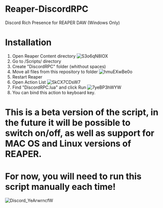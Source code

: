 # Reaper-DiscordRPC
Discord Rich Presence for REAPER DAW (Windows Only)

# Installation
1. Open Reaper Content directory 
![S3o6qN8IOX](https://github.com/hack1exe/Reaper-DiscordRPC/assets/85732368/51e60b75-1fb7-4b46-be62-3e023291826d)
2. Go to /Scripts/ directory
3. Create "DiscordRPC" folder (whithout spaces)
4. Move all files from this repository to folder ![hmuEXwBe0o](https://github.com/hack1exe/Reaper-DiscordRPC/assets/85732368/777d944c-e536-42d0-b88f-fe2d5b2cf02e)
5. Restart Reaper
6. Open Action List ![SkCX7CDsW7](https://github.com/hack1exe/Reaper-DiscordRPC/assets/85732368/b7baa8e5-965a-4eca-857e-6ac49502d1ff)
7. Find "DiscordRPC.lua" and click Run ![7yeBP3hWYW](https://github.com/hack1exe/Reaper-DiscordRPC/assets/85732368/cf9b57be-3615-4b9b-b0f4-902cc6f46e14)
8. You can bind this action to keyboard key.
# This is a beta version of the script, in the future it will be possible to switch on/off, as well as support for MAC OS and Linux versions of REAPER. 
# For now, you will need to run this script manually each time!
![Discord_YeArwrncfW](https://github.com/hack1exe/Reaper-DiscordRPC/assets/85732368/2549b353-e4bf-4c68-9f58-c57e7e43a08c)
